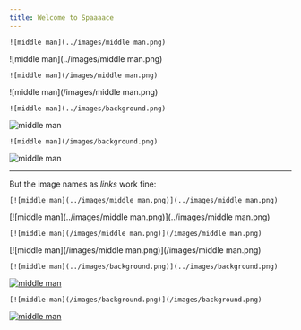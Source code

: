 ```yaml
---
title: Welcome to Spaaaace
---
```


    ![middle man](../images/middle man.png)

![middle man](../images/middle man.png)

    ![middle man](/images/middle man.png)

![middle man](/images/middle man.png)

    ![middle man](../images/background.png)

![middle man](../images/background.png)

    ![middle man](/images/background.png)

![middle man](/images/background.png)



---------

But the image names as *links* work fine:


    [![middle man](../images/middle man.png)](../images/middle man.png)

[![middle man](../images/middle man.png)](../images/middle man.png)

    [![middle man](/images/middle man.png)](/images/middle man.png)

[![middle man](/images/middle man.png)](/images/middle man.png)

    [![middle man](../images/background.png)](../images/background.png)

[![middle man](../images/background.png)](../images/background.png)

    [![middle man](/images/background.png)](/images/background.png)

[![middle man](/images/background.png)](/images/background.png)


